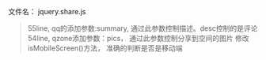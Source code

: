 文件名： jquery.share.js
> 55line, qq的添加参数:summary, 通过此参数控制描述。desc控制的是评论
> 54line, qzone添加参数：pics， 通过此参数控制分享到空间的图片
> 修改isMobileScreen()方法， 准确的判断是否是移动端

